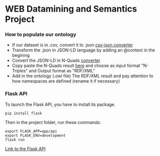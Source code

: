 # WEB Datamining and Semantics Project

### How to populate our ontology

- If our dataset is in .csv, convert it to .json [csv-json converter](https://www.convertcsv.com/csv-to-json.htm)
- Transform the .json in JSON-LD language by adding an @context in the begining
- Convert the JSON-LD in N-Quads [converter](https://json-ld.org/playground)
- Copy paste the N-Quads result [here](https://www.easyrdf.org/converter) and choose as input format "N-Triples" and Output format as "RDF/XML"
- Add in the ontology (.owl file) The RDF/XML result and pay attention to how namespaces are defined (rename it if necessary)


### Flask API

To launch the Flask API, you have to install its package.
```
pip install flask
```

Then in the project folder, run these commands:
```
export FLASK_APP=app/api
export FLASK_ENV=development
flask run
```

[Link to the Flask API](http://127.0.0.1:5000/)